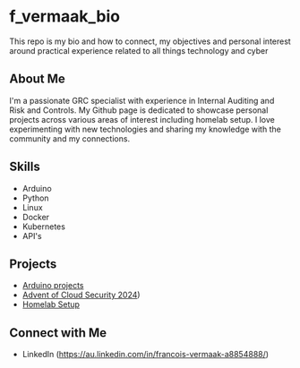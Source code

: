# f_vermaak_bio
This repo is my bio and how to connect, my objectives and personal interest around practical experience related to all things technology and cyber 

## About Me
I'm a passionate GRC specialist with experience in Internal Auditing and Risk and Controls. My Github page is dedicated to showcase personal projects across various areas of interest including homelab setup. I love experimenting with new technologies and sharing my knowledge with the community and my connections.

## Skills
- Arduino
- Python
- Linux
- Docker
- Kubernetes
- API's

## Projects
- [Arduino projects](https://github.com/)
- [Advent of Cloud Security 2024](https://github.com/Syncmaster74728/AdventOfCloudSecurity))
- [Homelab Setup](https://github.com/)

## Connect with Me
- LinkedIn (https://au.linkedin.com/in/francois-vermaak-a8854888/)
